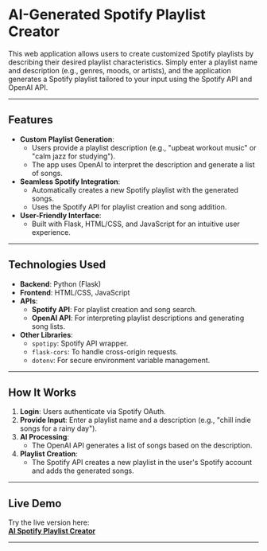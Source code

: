 # AI-Generated Spotify Playlist Creator

This web application allows users to create customized Spotify playlists by describing their desired playlist characteristics. Simply enter a playlist name and description (e.g., genres, moods, or artists), and the application generates a Spotify playlist tailored to your input using the Spotify API and OpenAI API.

---

## Features
- **Custom Playlist Generation**:
  - Users provide a playlist description (e.g., "upbeat workout music" or "calm jazz for studying").
  - The app uses OpenAI to interpret the description and generate a list of songs.
- **Seamless Spotify Integration**:
  - Automatically creates a new Spotify playlist with the generated songs.
  - Uses the Spotify API for playlist creation and song addition.
- **User-Friendly Interface**:
  - Built with Flask, HTML/CSS, and JavaScript for an intuitive user experience.

---

## Technologies Used
- **Backend**: Python (Flask)
- **Frontend**: HTML/CSS, JavaScript
- **APIs**:
  - **Spotify API**: For playlist creation and song search.
  - **OpenAI API**: For interpreting playlist descriptions and generating song lists.
- **Other Libraries**:
  - `spotipy`: Spotify API wrapper.
  - `flask-cors`: To handle cross-origin requests.
  - `dotenv`: For secure environment variable management.

---

## How It Works
1. **Login**: Users authenticate via Spotify OAuth.
2. **Provide Input**: Enter a playlist name and a description (e.g., "chill indie songs for a rainy day").
3. **AI Processing**:
   - The OpenAI API generates a list of songs based on the description.
4. **Playlist Creation**:
   - The Spotify API creates a new playlist in the user's Spotify account and adds the generated songs.

---

## Live Demo
Try the live version here:  
[**AI Spotify Playlist Creator**](https://ai-playlist-app.onrender.com/generate_playlist)

---
